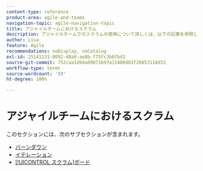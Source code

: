 ```yaml
---
content-type: reference
product-area: agile-and-teams
navigation-topic: agile-navigation-topic
title: アジャイルチームにおけるスクラム
description: アジャイルチームでのスクラムの使用について詳しくは、以下の記事を参照してください。
author: Lisa
feature: Agile
recommendations: noDisplay, noCatalog
exl-id: 25141131-0092-48a8-ae8b-f75fc3b6fb41
source-git-commit: 752caa1d94a09871b97a11400d83f28853118d33
workflow-type: tm+mt
source-wordcount: '33'
ht-degree: 100%

---
```


# アジャイルチームにおけるスクラム

このセクションには、次のサブセクションが含まれます。

* [バーンダウン](../../agile/use-scrum-in-an-agile-team/burndown/burndown.md)
* [イテレーション](../../agile/use-scrum-in-an-agile-team/iterations/iterations.md)
* [[!UICONTROL スクラム]ボード](../../agile/use-scrum-in-an-agile-team/scrum-board/scrum-board.md)
